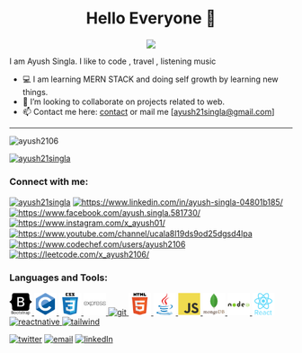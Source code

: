 <h1 align="center">Hello Everyone 👋</h1>

<div align="center">
  <img src="https://ineedanime.com/wp-content/uploads/2021/09/kakashi-hatake-hello.gif" align="center" allowFullScreen>
</div>

I am Ayush Singla. I like to code , travel , listening music 

- :computer: I am learning MERN STACK and doing self growth by learning new things.
- 👯 I’m looking to collaborate on projects related to web.
- 📫 Contact me here: [contact](https://ayushsingla.netlify.app/#c) or mail me [ayush21singla@gmail.com]

<hr>
<p align="left"> <img src="https://komarev.com/ghpvc/?username=ayush2106&label=Profile%20views&color=0e75b6&style=flat" alt="ayush2106" /> </p>

<p align="left"> <a href="https://twitter.com/ayush21singla" target="blank"><img src="https://img.shields.io/twitter/follow/ayush21singla?logo=twitter&style=for-the-badge" alt="ayush21singla" /></a> </p>

<h3 align="left">Connect with me:</h3>
<p align="left">
<a href="https://twitter.com/ayush21singla" target="blank"><img align="center" src="https://raw.githubusercontent.com/rahuldkjain/github-profile-readme-generator/master/src/images/icons/Social/twitter.svg" alt="ayush21singla" height="30" width="40" /></a>
<a href="https://linkedin.com/in/https://www.linkedin.com/in/ayush-singla-04801b185/" target="blank"><img align="center" src="https://raw.githubusercontent.com/rahuldkjain/github-profile-readme-generator/master/src/images/icons/Social/linked-in-alt.svg" alt="https://www.linkedin.com/in/ayush-singla-04801b185/" height="30" width="40" /></a>
<a href="https://fb.com/https://www.facebook.com/ayush.singla.581730/" target="blank"><img align="center" src="https://raw.githubusercontent.com/rahuldkjain/github-profile-readme-generator/master/src/images/icons/Social/facebook.svg" alt="https://www.facebook.com/ayush.singla.581730/" height="30" width="40" /></a>
<a href="https://instagram.com/https://www.instagram.com/x_ayush01/" target="blank"><img align="center" src="https://raw.githubusercontent.com/rahuldkjain/github-profile-readme-generator/master/src/images/icons/Social/instagram.svg" alt="https://www.instagram.com/x_ayush01/" height="30" width="40" /></a>
<a href="https://www.youtube.com/c/https://www.youtube.com/channel/ucala8l19ds9od25dgsd4lpa" target="blank"><img align="center" src="https://raw.githubusercontent.com/rahuldkjain/github-profile-readme-generator/master/src/images/icons/Social/youtube.svg" alt="https://www.youtube.com/channel/ucala8l19ds9od25dgsd4lpa" height="30" width="40" /></a>
<a href="https://www.codechef.com/users/https://www.codechef.com/users/ayush2106" target="blank"><img align="center" src="https://cdn.jsdelivr.net/npm/simple-icons@3.1.0/icons/codechef.svg" alt="https://www.codechef.com/users/ayush2106" height="30" width="40" /></a>
<a href="https://www.leetcode.com/https://leetcode.com/x_ayush2106/" target="blank"><img align="center" src="https://raw.githubusercontent.com/rahuldkjain/github-profile-readme-generator/master/src/images/icons/Social/leet-code.svg" alt="https://leetcode.com/x_ayush2106/" height="30" width="40" /></a>
</p>

<h3 align="left">Languages and Tools:</h3>
<p align="left"> <a href="https://getbootstrap.com" target="_blank" rel="noreferrer"> <img src="https://raw.githubusercontent.com/devicons/devicon/master/icons/bootstrap/bootstrap-plain-wordmark.svg" alt="bootstrap" width="40" height="40"/> </a> <a href="https://www.cprogramming.com/" target="_blank" rel="noreferrer"> <img src="https://raw.githubusercontent.com/devicons/devicon/master/icons/c/c-original.svg" alt="c" width="40" height="40"/> </a> <a href="https://www.w3schools.com/css/" target="_blank" rel="noreferrer"> <img src="https://raw.githubusercontent.com/devicons/devicon/master/icons/css3/css3-original-wordmark.svg" alt="css3" width="40" height="40"/> </a> <a href="https://expressjs.com" target="_blank" rel="noreferrer"> <img src="https://raw.githubusercontent.com/devicons/devicon/master/icons/express/express-original-wordmark.svg" alt="express" width="40" height="40"/> </a> <a href="https://git-scm.com/" target="_blank" rel="noreferrer"> <img src="https://www.vectorlogo.zone/logos/git-scm/git-scm-icon.svg" alt="git" width="40" height="40"/> </a> <a href="https://www.w3.org/html/" target="_blank" rel="noreferrer"> <img src="https://raw.githubusercontent.com/devicons/devicon/master/icons/html5/html5-original-wordmark.svg" alt="html5" width="40" height="40"/> </a> <a href="https://www.java.com" target="_blank" rel="noreferrer"> <img src="https://raw.githubusercontent.com/devicons/devicon/master/icons/java/java-original.svg" alt="java" width="40" height="40"/> </a> <a href="https://developer.mozilla.org/en-US/docs/Web/JavaScript" target="_blank" rel="noreferrer"> <img src="https://raw.githubusercontent.com/devicons/devicon/master/icons/javascript/javascript-original.svg" alt="javascript" width="40" height="40"/> </a> <a href="https://www.mongodb.com/" target="_blank" rel="noreferrer"> <img src="https://raw.githubusercontent.com/devicons/devicon/master/icons/mongodb/mongodb-original-wordmark.svg" alt="mongodb" width="40" height="40"/> </a> <a href="https://nodejs.org" target="_blank" rel="noreferrer"> <img src="https://raw.githubusercontent.com/devicons/devicon/master/icons/nodejs/nodejs-original-wordmark.svg" alt="nodejs" width="40" height="40"/> </a> <a href="https://reactjs.org/" target="_blank" rel="noreferrer"> <img src="https://raw.githubusercontent.com/devicons/devicon/master/icons/react/react-original-wordmark.svg" alt="react" width="40" height="40"/> </a> <a href="https://reactnative.dev/" target="_blank" rel="noreferrer"> <img src="https://reactnative.dev/img/header_logo.svg" alt="reactnative" width="40" height="40"/> </a> <a href="https://tailwindcss.com/" target="_blank" rel="noreferrer"> <img src="https://www.vectorlogo.zone/logos/tailwindcss/tailwindcss-icon.svg" alt="tailwind" width="40" height="40"/> </a> </p>

[![twitter](https://img.shields.io/badge/Twitter-1DA1F2?style=for-the-badge&logo=twitter&logoColor=white)](https://twitter.com/ayush21singla)
[![email](https://img.shields.io/badge/Gmail-D14836?style=for-the-badge&logo=gmail&logoColor=white)](mailto:ayush21singla@gmail.com)
[![linkedIn](https://img.shields.io/badge/LinkedIn-0077B5?style=for-the-badge&logo=linkedin&logoColor=white)](https://www.linkedin.com/in/ayush-singla-04801b185/)
